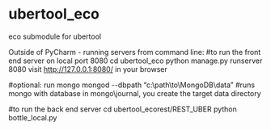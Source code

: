 ubertool_eco
============

eco submodule for ubertool

Outside of PyCharm - running servers from command line:
#to run the front end server on local port 8080
cd ubertool_eco
python manage.py runserver 8080
visit http://127.0.0.1:8080/ in your browser

#optional: run mongo
mongod --dbpath “c:\path\to\MongoDB\data”
#runs mongo with database in mongo\journal, you create the target data directory

#to run the back end server
cd ubertool_ecorest/REST_UBER
python bottle_local.py